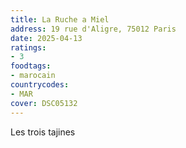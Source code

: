 ```yaml
---
title: La Ruche a Miel
address: 19 rue d'Aligre, 75012 Paris
date: 2025-04-13
ratings:
- 3
foodtags:
- marocain
countrycodes:
- MAR
cover: DSC05132
---
```


Les trois tajines